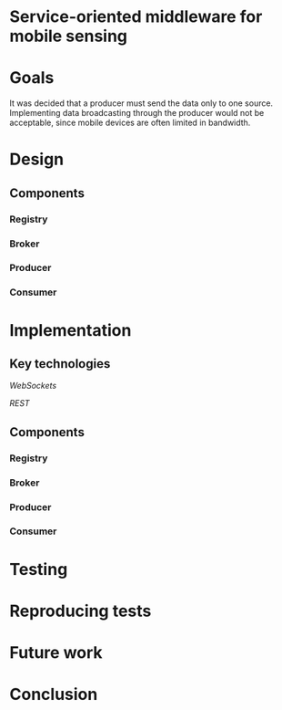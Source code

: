 Service-oriented middleware for mobile sensing
=================

# Goals

It was decided that a producer must send the data only to one source. Implementing data broadcasting through the producer would not be acceptable, since mobile devices are often limited in bandwidth. 

# Design

## Components
### Registry
### Broker
### Producer
### Consumer

# Implementation

## Key technologies

*WebSockets*

*REST* 

## Components
### Registry
### Broker
### Producer
### Consumer

# Testing
 
# Reproducing tests

# Future work

# Conclusion
